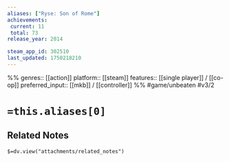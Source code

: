 ```yaml
---
aliases: ["Ryse: Son of Rome"]
achievements:
 current: 11
 total: 73
release_year: 2014

steam_app_id: 302510
last_updated: 1750218210
---
```

%%
genres:: [[action]]
platform:: [[steam]]
features:: [[single player]] / [[co-op]]
preferred_input:: [[mkb]] / [[controller]]
%%
#game/unbeaten
#v3/2

# `=this.aliases[0]`
## Related Notes
`$=dv.view("attachments/related_notes")`